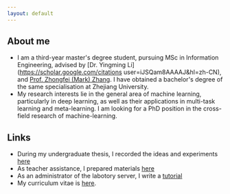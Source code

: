 ```yaml
---
layout: default
---
```


## About me 

- I am a third-year master's degree student, pursuing MSc in Information Engineering, advised by [Dr. Yingming Li](https://scholar.google.com/citations user=iJSQam8AAAAJ&hl=zh-CN), and [Prof. Zhongfei (Mark) Zhang](http://www.cs.binghamton.edu/~zhongfei/). 
I have obtained a bachelor's degree of the same specialisation at Zhejiang University.
- My research interests lie in the general area of machine learning, particularly in deep learning, as well as their applications in multi-task learning and meta-learning. I am looking for a PhD position in the cross-field research of machine-learning. 

## Links 

- During my undergraduate thesis, I recorded the ideas and experiments [here](https://luzai.github.io/report/) 
- As teacher assistance, I prepared materials [here](https://github.com/luzai/opt18)
- As an administrator of the labotory server, I write a [tutorial](https://luzai.github.io/server/)
- My curriculum vitae is [here](./assets/cv.xinglu.pdf).

